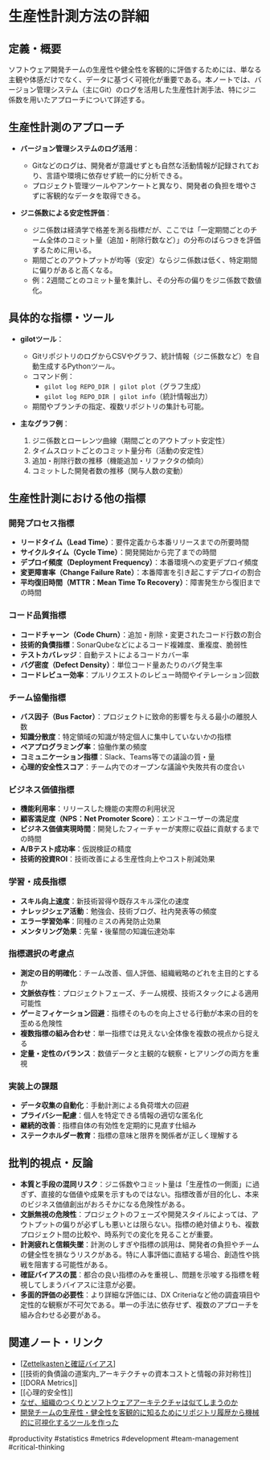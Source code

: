 # 生産性計測方法の詳細

## 定義・概要
ソフトウェア開発チームの生産性や健全性を客観的に評価するためには、単なる主観や体感だけでなく、データに基づく可視化が重要である。本ノートでは、バージョン管理システム（主にGit）のログを活用した生産性計測手法、特にジニ係数を用いたアプローチについて詳述する。

## 生産性計測のアプローチ
- **バージョン管理システムのログ活用**：
  - Gitなどのログは、開発者が意識せずとも自然な活動情報が記録されており、言語や環境に依存せず統一的に分析できる。
  - プロジェクト管理ツールやアンケートと異なり、開発者の負担を増やさずに客観的なデータを取得できる。

- **ジニ係数による安定性評価**：
  - ジニ係数は経済学で格差を測る指標だが、ここでは「一定期間ごとのチーム全体のコミット量（追加・削除行数など）」の分布のばらつきを評価するために用いる。
  - 期間ごとのアウトプットが均等（安定）ならジニ係数は低く、特定期間に偏りがあると高くなる。
  - 例：2週間ごとのコミット量を集計し、その分布の偏りをジニ係数で数値化。

## 具体的な指標・ツール
- **gilotツール**：
  - GitリポジトリのログからCSVやグラフ、統計情報（ジニ係数など）を自動生成するPythonツール。
  - コマンド例：
    - `gilot log REPO_DIR | gilot plot`（グラフ生成）
    - `gilot log REPO_DIR | gilot info`（統計情報出力）
  - 期間やブランチの指定、複数リポジトリの集計も可能。

- **主なグラフ例**：
  1. ジニ係数とローレンツ曲線（期間ごとのアウトプット安定性）
  2. タイムスロットごとのコミット量分布（活動の安定性）
  3. 追加・削除行数の推移（機能追加・リファクタの傾向）
  4. コミットした開発者数の推移（関与人数の変動）

## 生産性計測における他の指標

### 開発プロセス指標
- **リードタイム（Lead Time）**：要件定義から本番リリースまでの所要時間
- **サイクルタイム（Cycle Time）**：開発開始から完了までの時間
- **デプロイ頻度（Deployment Frequency）**：本番環境への変更デプロイ頻度
- **変更障害率（Change Failure Rate）**：本番障害を引き起こすデプロイの割合
- **平均復旧時間（MTTR：Mean Time To Recovery）**：障害発生から復旧までの時間

### コード品質指標
- **コードチャーン（Code Churn）**：追加・削除・変更されたコード行数の割合
- **技術的負債指標**：SonarQubeなどによるコード複雑度、重複度、脆弱性
- **テストカバレッジ**：自動テストによるコードカバー率
- **バグ密度（Defect Density）**：単位コード量あたりのバグ発生率
- **コードレビュー効率**：プルリクエストのレビュー時間やイテレーション回数

### チーム協働指標
- **バス因子（Bus Factor）**：プロジェクトに致命的影響を与える最小の離脱人数
- **知識分散度**：特定領域の知識が特定個人に集中していないかの指標
- **ペアプログラミング率**：協働作業の頻度
- **コミュニケーション指標**：Slack、Teams等での議論の質・量
- **心理的安全性スコア**：チーム内でのオープンな議論や失敗共有の度合い

### ビジネス価値指標
- **機能利用率**：リリースした機能の実際の利用状況
- **顧客満足度（NPS：Net Promoter Score）**：エンドユーザーの満足度
- **ビジネス価値実現時間**：開発したフィーチャーが実際に収益に貢献するまでの時間
- **A/Bテスト成功率**：仮説検証の精度
- **技術的投資ROI**：技術改善による生産性向上やコスト削減効果

### 学習・成長指標
- **スキル向上速度**：新技術習得や既存スキル深化の速度
- **ナレッジシェア活動**：勉強会、技術ブログ、社内発表等の頻度
- **エラー学習効率**：同種のミスの再発防止効果
- **メンタリング効果**：先輩・後輩間の知識伝達効率

### 指標選択の考慮点
- **測定の目的明確化**：チーム改善、個人評価、組織戦略のどれを主目的とするか
- **文脈依存性**：プロジェクトフェーズ、チーム規模、技術スタックによる適用可能性
- **ゲーミフィケーション回避**：指標そのものを向上させる行動が本来の目的を歪める危険性
- **複数指標の組み合わせ**：単一指標では見えない全体像を複数の視点から捉える
- **定量・定性のバランス**：数値データと主観的な観察・ヒアリングの両方を重視

### 実装上の課題
- **データ収集の自動化**：手動計測による負荷増大の回避
- **プライバシー配慮**：個人を特定できる情報の適切な匿名化
- **継続的改善**：指標自体の有効性を定期的に見直す仕組み
- **ステークホルダー教育**：指標の意味と限界を関係者が正しく理解する

## 批判的視点・反論
- **本質と手段の混同リスク**：ジニ係数やコミット量は「生産性の一側面」に過ぎず、直接的な価値や成果を示すものではない。指標改善が目的化し、本来のビジネス価値創出がおろそかになる危険性がある。
- **文脈無視の危険性**：プロジェクトのフェーズや開発スタイルによっては、アウトプットの偏りが必ずしも悪いとは限らない。指標の絶対値よりも、複数プロジェクト間の比較や、時系列での変化を見ることが重要。
- **計測疲れと信頼失墜**：計測のしすぎや指標の誤用は、開発者の負担やチームの健全性を損なうリスクがある。特に人事評価に直結する場合、創造性や挑戦を阻害する可能性がある。
- **確証バイアスの罠**：都合の良い指標のみを重視し、問題を示唆する指標を軽視してしまうバイアスに注意が必要。
- **多面的評価の必要性**：より詳細な評価には、DX Criteriaなど他の調査項目や定性的な観察が不可欠である。単一の手法に依存せず、複数のアプローチを組み合わせる必要がある。

## 関連ノート・リンク
- [[Zettelkastenと確証バイアス]]
- [[技術的負債論の道案内_アーキテクチャの資本コストと情報の非対称性]]
- [[DORA Metrics]]
- [[心理的安全性]]
- [なぜ、組織のつくりとソフトウェアアーキテクチャは似てしまうのか](https://qiita.com/hirokidaichi/items/d12fcce80ee593bcf34d)
- [開発チームの生産性・健全性を客観的に知るためにリポジトリ履歴から機械的に可視化するツールを作った](https://qiita.com/hirokidaichi/items/ceece347f808cc9d14dd)

#productivity #statistics #metrics #development #team-management #critical-thinking


[//begin]: # "Autogenerated link references for markdown compatibility"
[Zettelkastenと確証バイアス]: Zettelkasten%E3%81%A8%E7%A2%BA%E8%A8%BC%E3%83%90%E3%82%A4%E3%82%A2%E3%82%B9.md "Zettelkasten運用と確証バイアス"
[//end]: # "Autogenerated link references"
